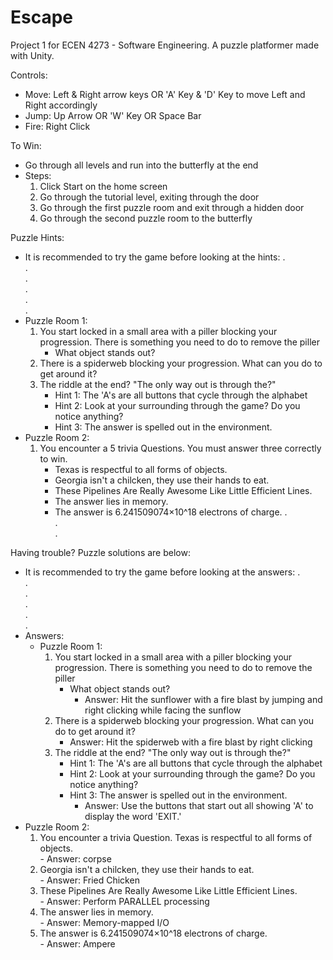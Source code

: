 # Escape
Project 1 for ECEN 4273 - Software Engineering. A puzzle platformer made with Unity. 

Controls:
  - Move: Left & Right arrow keys OR 'A' Key & 'D' Key to move Left and Right accordingly
  - Jump: Up Arrow OR 'W' Key OR Space Bar
  - Fire: Right Click
  
 
To Win:
  - Go through all levels and run into the butterfly at the end
  - Steps: 
    1. Click Start on the home screen
    2. Go through the tutorial level, exiting through the door
    3. Go through the first puzzle room and exit through a hidden door
    4. Go through the second puzzle room to the butterfly
    
    
Puzzle Hints:
  - It is recommended to try the game before looking at the hints:
  .<br/>
  .<br/>
  .<br/>
  .<br/>
  .<br/>
  .<br/>
  - Puzzle Room 1:
      1. You start locked in a small area with a piller blocking your progression. There is something you need to do to remove the piller
          - What object stands out?
      2. There is a spiderweb blocking your progression. What can you do to get around it?
      3. The riddle at the end? "The only way out is through the?" 
          - Hint 1: The 'A's are all buttons that cycle through the alphabet
          - Hint 2: Look at your surrounding through the game? Do you notice anything?
          - Hint 3: The answer is spelled out in the environment.
  - Puzzle Room 2:
      1. You encounter a 5 trivia Questions. You must answer three correctly to win. 
          - Texas is respectful to all forms of objects.
          - Georgia isn't a chilcken, they use their hands to eat. 
          - These Pipelines Are Really Awesome Like Little Efficient Lines. 
          - The answer lies in memory.
          - The answer is  6.241509074×10^18 electrons of charge.
  .<br/>
  .<br/>
  .<br/>
  
Having trouble? Puzzle solutions are below:<br/>
   - It is recommended to try the game before looking at the answers:
  .<br/>
  .<br/>
  .<br/>
  .<br/>
  .<br/>
  .<br/>
  - Answers:
    - Puzzle Room 1:
      1. You start locked in a small area with a piller blocking your progression. There is something you need to do to remove the piller
          - What object stands out?
            - Answer: Hit the sunflower with a fire blast by jumping and right clicking while facing the sunflow
      2. There is a spiderweb blocking your progression. What can you do to get around it?
            - Answer: Hit the spiderweb with a fire blast by right clicking
      3. The riddle at the end? "The only way out is through the?"
          - Hint 1: The 'A's are all buttons that cycle through the alphabet
          - Hint 2: Look at your surrounding through the game? Do you notice anything?
          - Hint 3: The answer is spelled out in the environment.
            - Answer: Use the buttons that start out all showing 'A' to display the word 'EXIT.' 
  - Puzzle Room 2:
      1. You encounter a trivia Question. Texas is respectful to all forms of objects.<br/>
        - Answer: corpse
      2. Georgia isn't a chilcken, they use their hands to eat.<br/> 
        - Answer: Fried Chicken
      3. These Pipelines Are Really Awesome Like Little Efficient Lines.<br/> 
        - Answer: Perform PARALLEL processing
      4. The answer lies in memory.<br/>
        - Answer: Memory-mapped I/O
      5. The answer is  6.241509074×10^18 electrons of charge.<br/>
        - Answer: Ampere
        
